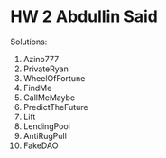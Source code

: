 # HW 2 Abdullin Said

Solutions:
1. Azino777
2. PrivateRyan
3. WheelOfFortune
4. FindMe
5. CallMeMaybe
6. PredictTheFuture
7. Lift
8. LendingPool
9. AntiRugPull
10. FakeDAO
